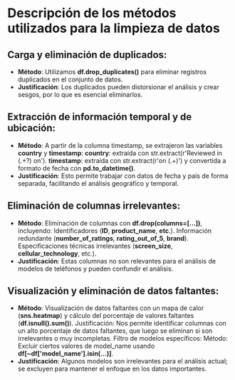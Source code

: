 # Descripción de los métodos utilizados para la limpieza de datos

## Carga y eliminación de duplicados:
- **Método**: Utilizamos **df.drop_duplicates()** para eliminar registros duplicados en el conjunto de datos.
- **Justificación**: Los duplicados pueden distorsionar el análisis y crear sesgos, por lo que es esencial eliminarlos.

## Extracción de información temporal y de ubicación:
- **Método**: A partir de la columna timestamp, se extrajeron las variables **country** y **timestamp**:
  **country**: extraída con str.extract(r'Reviewed in (.+?) on').
  **timestamp**: extraída con str.extract(r'on (.+)') y convertida a formato de fecha con **pd.to_datetime()**.
- **Justificación**: Esto permite trabajar con datos de fecha y país de forma separada, facilitando el análisis geográfico y temporal.

## Eliminación de columnas irrelevantes:
- **Método**: Eliminación de columnas con **df.drop(columns=[...])**, incluyendo:
Identificadores (**ID**, **product_name**, **etc**.).
Información redundante (**number_of_ratings**, **rating_out_of_5**, **brand**).
Especificaciones técnicas irrelevantes (**screen_size**, **cellular_technology**, etc.).
- **Justificación**: Estas columnas no son relevantes para el análisis de modelos de teléfonos y pueden confundir el análisis.

## Visualización y eliminación de datos faltantes:
- **Método**: Visualización de datos faltantes con un mapa de calor (**sns.heatmap**) y cálculo del porcentaje de valores faltantes (**df.isnull().sum()**).
Justificación: Nos permite identificar columnas con un alto porcentaje de datos faltantes, que luego se eliminan si son irrelevantes o muy incompletas.
Filtro de modelos específicos:
Método: Excluir ciertos valores de model_name usando **df[~df['model_name'].isin(...)]**.
- **Justificación**: Algunos modelos son irrelevantes para el análisis actual; se excluyen para mantener el enfoque en los datos importantes.
